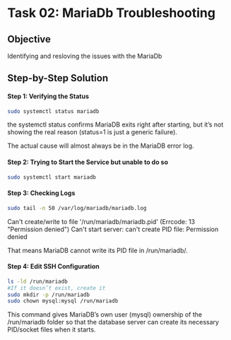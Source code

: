 # Task 02: MariaDb Troubleshooting

## Objective

Identifying and resloving the issues with the MariaDb





## Step-by-Step Solution



#### Step 1: Verifying the Status 


```bash
sudo systemctl status mariadb
```

the systemctl status confirms MariaDB exits right after starting, but it’s not showing the real reason (status=1 is just a generic failure).

The actual cause will almost always be in the MariaDB error log.

#### Step 2: Trying to Start the Service but unable to do so
```bash
sudo systemctl start mariadb
```

#### Step 3: Checking Logs 

```bash
sudo tail -n 50 /var/log/mariadb/mariadb.log
```

Can't create/write to file '/run/mariadb/mariadb.pid' (Errcode: 13 "Permission denied")
Can't start server: can't create PID file: Permission denied


That means MariaDB cannot write its PID file in /run/mariadb/.

#### Step 4: Edit SSH Configuration
```bash
ls -ld /run/mariadb
#If it doesn’t exist, create it
sudo mkdir -p /run/mariadb
sudo chown mysql:mysql /run/mariadb
```


This command gives MariaDB’s own user (mysql) ownership of the /run/mariadb folder so that the database server can create its necessary PID/socket files when it starts.


